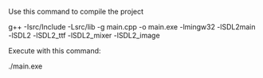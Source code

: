 Use this command to compile the project

g++ -Isrc/Include -Lsrc/lib -g main.cpp -o main.exe -lmingw32 -lSDL2main -lSDL2 -lSDL2_ttf -lSDL2_mixer -lSDL2_image

Execute with this command:

./main.exe